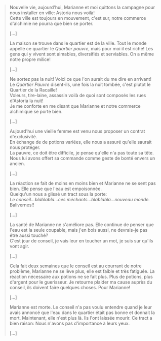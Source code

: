 > Nouvelle vie, aujourd'hui, Marianne et moi quittons la campagne pour nous installer en ville: Astoria nous voilà!  
> Cette ville est toujours en mouvement, c'est sur, notre commerce d'alchimie ne pourra que bien se porter.
>
> [...]
>
> La maison se trouve dans le quartier est de la ville. Tout le monde appelle ce
quartier le *Quartier pauvre*, mais pour moi il est riche! Les gens qui y vivent
sont aimables, diversifiés et serviables. On a même notre propre milice!
>
> [...]
>
> Ne sortez pas la nuit! Voici ce que l'on aurait du me dire en arrivant! Le *Quartier Pauvre* disent-ils, une fois la nuit tombée, c'est plutot le Quartier de la Racaille!  
> Voleurs, tire-laine, assassin voilà de quoi sont composés les rues d'Astoria la nuit!  
> Je me conforte en me disant que Marianne et notre commerce alchimique se porte bien.
>
> [...]
>
> Aujourd'hui une vieille femme est venu nous proposer un contrat d'exclusivité.  
> En échange de de potions variées, elle nous a assuré qu'elle saurait nous protéger.  
> La pauvre, ce doit être difficile, je pense qu'elle n'a pas toute sa tête. Nous lui avons offert sa commande comme geste de bonté envers un ancien.
>
> [...]
>
> La réaction se fait de moins en moins bien et Marianne ne se sent pas bien. Elle pense que l'eau est empoisonnée.  
> Quelqu'un nous a glissé un tract sous la porte:  
> *Le conseil...blablabla...ces méchants...blablabla...nouveau monde.*  
> Balivernes!!
>
> [...]
>
> La santé de Marianne ne s'améliore pas. Elle continue de penser que l'eau est la seule coupable, mais j'en bois aussi, ne devrais-je pas être aussi touché?  
> C'est jour de conseil, je vais leur en toucher un mot, je suis sur qu'ils vont agir.
>
> [...]
>
> Cela fait deux semaines que le conseil est au courrant de notre problème, Marianne ne se lève plus, elle est faible et très fatiguée. La réaction nécessaire aux potions ne se fait plus. Plus de potions, plus d'argent pour le guerisseur. Je retourne plaider ma cause auprès du conseil, ils doivent faire quelques choses. Pour Marianne!
>
> [...]
>
> Marianne est morte. Le conseil n'a pas voulu entendre quand je leur avais
annoncé que l'eau dans le quartier était pas bonne et donnait la mort.
> Maintenant, elle n'est plus là.
> Ils l'ont laissée mourir.
> Ce tract a bien raison: Nous n'avons pas d'importance à leurs yeux.
>
> [...]
>

